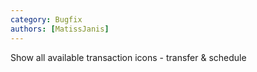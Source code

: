 ```yaml
---
category: Bugfix
authors: [MatissJanis]
---
```


Show all available transaction icons - transfer & schedule
